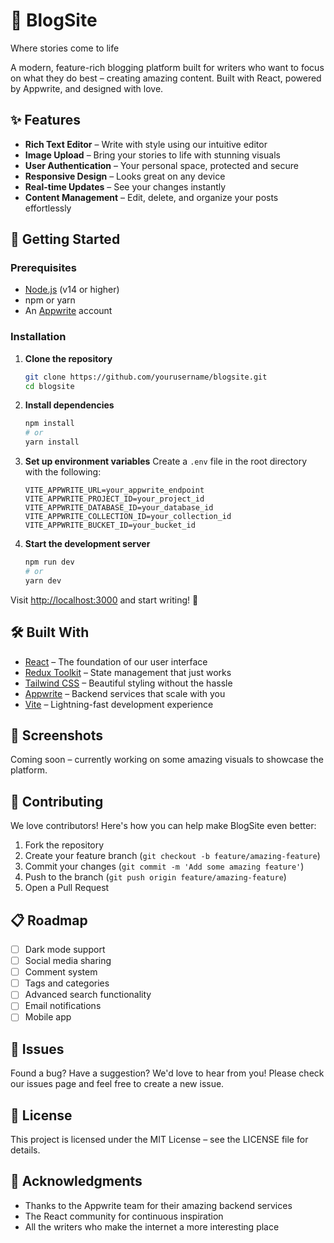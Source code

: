# 📝 BlogSite

Where stories come to life

A modern, feature-rich blogging platform built for writers who want to focus on what they do best – creating amazing content. Built with React, powered by Appwrite, and designed with love.

## ✨ Features
- **Rich Text Editor** – Write with style using our intuitive editor
- **Image Upload** – Bring your stories to life with stunning visuals
- **User Authentication** – Your personal space, protected and secure
- **Responsive Design** – Looks great on any device
- **Real-time Updates** – See your changes instantly
- **Content Management** – Edit, delete, and organize your posts effortlessly

## 🚀 Getting Started

### Prerequisites
- [Node.js](https://nodejs.org/) (v14 or higher)
- npm or yarn
- An [Appwrite](https://appwrite.io/) account

### Installation

1. **Clone the repository**
   ```bash
   git clone https://github.com/yourusername/blogsite.git
   cd blogsite
   ```
2. **Install dependencies**
   ```bash
   npm install
   # or
   yarn install
   ```
3. **Set up environment variables**
   Create a `.env` file in the root directory with the following:
   ```env
   VITE_APPWRITE_URL=your_appwrite_endpoint
   VITE_APPWRITE_PROJECT_ID=your_project_id
   VITE_APPWRITE_DATABASE_ID=your_database_id
   VITE_APPWRITE_COLLECTION_ID=your_collection_id
   VITE_APPWRITE_BUCKET_ID=your_bucket_id
   ```
4. **Start the development server**
   ```bash
   npm run dev
   # or
   yarn dev
   ```

Visit [http://localhost:3000](http://localhost:3000) and start writing! 🎉

## 🛠️ Built With
- [React](https://react.dev/) – The foundation of our user interface
- [Redux Toolkit](https://redux-toolkit.js.org/) – State management that just works
- [Tailwind CSS](https://tailwindcss.com/) – Beautiful styling without the hassle
- [Appwrite](https://appwrite.io/) – Backend services that scale with you
- [Vite](https://vitejs.dev/) – Lightning-fast development experience

## 📸 Screenshots
Coming soon – currently working on some amazing visuals to showcase the platform.

## 🤝 Contributing
We love contributors! Here's how you can help make BlogSite even better:

1. Fork the repository
2. Create your feature branch (`git checkout -b feature/amazing-feature`)
3. Commit your changes (`git commit -m 'Add some amazing feature'`)
4. Push to the branch (`git push origin feature/amazing-feature`)
5. Open a Pull Request

## 📋 Roadmap
- [ ] Dark mode support
- [ ] Social media sharing
- [ ] Comment system
- [ ] Tags and categories
- [ ] Advanced search functionality
- [ ] Email notifications
- [ ] Mobile app

## 🐛 Issues
Found a bug? Have a suggestion? We'd love to hear from you! Please check our issues page and feel free to create a new issue.

## 📄 License
This project is licensed under the MIT License – see the LICENSE file for details.

## 🙏 Acknowledgments
- Thanks to the Appwrite team for their amazing backend services
- The React community for continuous inspiration
- All the writers who make the internet a more interesting place
